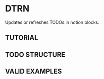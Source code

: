 # DTRN
Updates or refreshes TODOs in notion blocks.

## TUTORIAL

## TODO STRUCTURE

## VALID EXAMPLES
